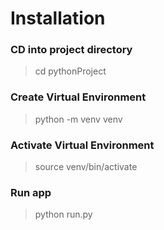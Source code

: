 # Installation 

### CD into project directory

> cd pythonProject

### Create Virtual Environment

> python -m venv venv

### Activate Virtual Environment

> source venv/bin/activate

### Run app

> python run.py



